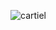 ![cartiel](https://user-images.githubusercontent.com/112189073/236238253-31dff80f-10c7-4f3f-9ce6-b04fe68078ce.png)
